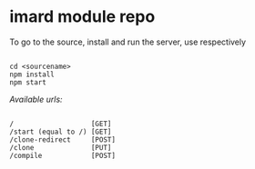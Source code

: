 # imard module repo

To go to the source, install and run the server, use respectively

<pre><code>
cd &lt;sourcename&gt;
npm install
npm start
</code></pre>
<i>Available urls:</i>
<pre><code>
/                   [GET]
/start (equal to /) [GET]
/clone-redirect     [POST]
/clone              [PUT]
/compile            [POST]
</code></pre>
